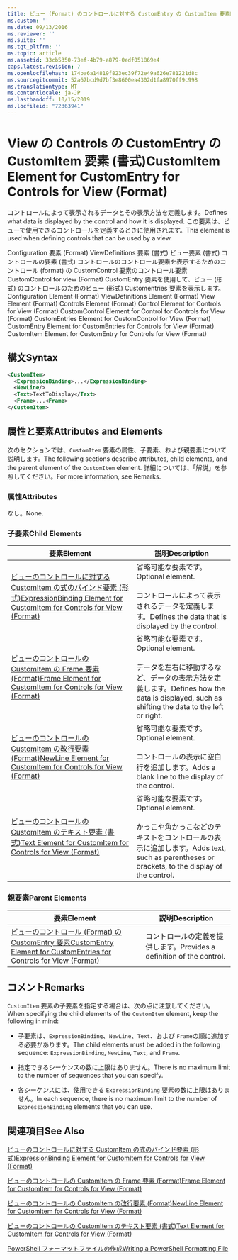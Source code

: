 ```yaml
---
title: ビュー (Format) のコントロールに対する CustomEntry の CustomItem 要素Microsoft Docs
ms.custom: ''
ms.date: 09/13/2016
ms.reviewer: ''
ms.suite: ''
ms.tgt_pltfrm: ''
ms.topic: article
ms.assetid: 33cb5350-73ef-4b79-a879-0edf051869e4
caps.latest.revision: 7
ms.openlocfilehash: 174ba6a14819f823ec39f72e49a626e781221d8c
ms.sourcegitcommit: 52a67bcd9d7bf3e8600ea4302d1fa8970ff9c998
ms.translationtype: MT
ms.contentlocale: ja-JP
ms.lasthandoff: 10/15/2019
ms.locfileid: "72363941"
---
```

# <a name="customitem-element-for-customentry-for-controls-for-view-format"></a><span data-ttu-id="f04d5-102">View の Controls の CustomEntry の CustomItem 要素 (書式)</span><span class="sxs-lookup"><span data-stu-id="f04d5-102">CustomItem Element for CustomEntry for Controls for View (Format)</span></span>

<span data-ttu-id="f04d5-103">コントロールによって表示されるデータとその表示方法を定義します。</span><span class="sxs-lookup"><span data-stu-id="f04d5-103">Defines what data is displayed by the control and how it is displayed.</span></span> <span data-ttu-id="f04d5-104">この要素は、ビューで使用できるコントロールを定義するときに使用されます。</span><span class="sxs-lookup"><span data-stu-id="f04d5-104">This element is used when defining controls that can be used by a view.</span></span>

<span data-ttu-id="f04d5-105">Configuration 要素 (Format) ViewDefinitions 要素 (書式) ビュー要素 (書式) コントロールの要素 (書式) コントロールのコントロール要素を表示するためのコントロール (format) の CustomControl 要素のコントロール要素CustomControl for view (Format) CustomEntry 要素を使用して、ビュー (形式) のコントロールのためのビュー (形式) Customentries 要素を表示します。</span><span class="sxs-lookup"><span data-stu-id="f04d5-105">Configuration Element (Format) ViewDefinitions Element (Format) View Element (Format) Controls Element (Format) Control Element for Controls for View (Format) CustomControl Element for Control for Controls for View (Format) CustomEntries Element for CustomControl for View (Format) CustomEntry Element for CustomEntries for Controls for View (Format) CustomItem Element for CustomEntry for Controls for View (Format)</span></span>

## <a name="syntax"></a><span data-ttu-id="f04d5-106">構文</span><span class="sxs-lookup"><span data-stu-id="f04d5-106">Syntax</span></span>

```xml
<CustomItem>
  <ExpressionBinding>...</ExpressionBinding>
  <NewLine/>
  <Text>TextToDisplay</Text>
  <Frame>...<Frame>
</CustomItem>
```

## <a name="attributes-and-elements"></a><span data-ttu-id="f04d5-107">属性と要素</span><span class="sxs-lookup"><span data-stu-id="f04d5-107">Attributes and Elements</span></span>

<span data-ttu-id="f04d5-108">次のセクションでは、`CustomItem` 要素の属性、子要素、および親要素について説明します。</span><span class="sxs-lookup"><span data-stu-id="f04d5-108">The following sections describe attributes, child elements, and the parent element of the `CustomItem` element.</span></span> <span data-ttu-id="f04d5-109">詳細については、「解説」を参照してください。</span><span class="sxs-lookup"><span data-stu-id="f04d5-109">For more information, see Remarks.</span></span>

### <a name="attributes"></a><span data-ttu-id="f04d5-110">属性</span><span class="sxs-lookup"><span data-stu-id="f04d5-110">Attributes</span></span>

<span data-ttu-id="f04d5-111">なし。</span><span class="sxs-lookup"><span data-stu-id="f04d5-111">None.</span></span>

### <a name="child-elements"></a><span data-ttu-id="f04d5-112">子要素</span><span class="sxs-lookup"><span data-stu-id="f04d5-112">Child Elements</span></span>

|<span data-ttu-id="f04d5-113">要素</span><span class="sxs-lookup"><span data-stu-id="f04d5-113">Element</span></span>|<span data-ttu-id="f04d5-114">説明</span><span class="sxs-lookup"><span data-stu-id="f04d5-114">Description</span></span>|
|-------------|-----------------|
|[<span data-ttu-id="f04d5-115">ビューのコントロールに対する CustomItem の式のバインド要素 (形式)</span><span class="sxs-lookup"><span data-stu-id="f04d5-115">ExpressionBinding Element for CustomItem for Controls for View (Format)</span></span>](./expressionbinding-element-for-customitem-for-controls-for-view-format.md)|<span data-ttu-id="f04d5-116">省略可能な要素です。</span><span class="sxs-lookup"><span data-stu-id="f04d5-116">Optional element.</span></span><br /><br /> <span data-ttu-id="f04d5-117">コントロールによって表示されるデータを定義します。</span><span class="sxs-lookup"><span data-stu-id="f04d5-117">Defines the data that is displayed by the control.</span></span>|
|[<span data-ttu-id="f04d5-118">ビューのコントロールの CustomItem の Frame 要素 (Format)</span><span class="sxs-lookup"><span data-stu-id="f04d5-118">Frame Element for CustomItem for Controls for View (Format)</span></span>](./frame-element-for-customitem-for-controls-for-view-format.md)|<span data-ttu-id="f04d5-119">省略可能な要素です。</span><span class="sxs-lookup"><span data-stu-id="f04d5-119">Optional element.</span></span><br /><br /> <span data-ttu-id="f04d5-120">データを左右に移動するなど、データの表示方法を定義します。</span><span class="sxs-lookup"><span data-stu-id="f04d5-120">Defines how the data is displayed, such as shifting the data to the left or right.</span></span>|
|[<span data-ttu-id="f04d5-121">ビューのコントロールの CustomItem の改行要素 (Format)</span><span class="sxs-lookup"><span data-stu-id="f04d5-121">NewLine Element for CustomItem for Controls for View (Format)</span></span>](./newline-element-for-customitem-for-controls-for-view-format.md)|<span data-ttu-id="f04d5-122">省略可能な要素です。</span><span class="sxs-lookup"><span data-stu-id="f04d5-122">Optional element.</span></span><br /><br /> <span data-ttu-id="f04d5-123">コントロールの表示に空白行を追加します。</span><span class="sxs-lookup"><span data-stu-id="f04d5-123">Adds a blank line to the display of the control.</span></span>|
|[<span data-ttu-id="f04d5-124">ビューのコントロールの CustomItem のテキスト要素 (書式)</span><span class="sxs-lookup"><span data-stu-id="f04d5-124">Text Element for CustomItem for Controls for View (Format)</span></span>](./text-element-for-customitem-for-controls-for-view-format.md)|<span data-ttu-id="f04d5-125">省略可能な要素です。</span><span class="sxs-lookup"><span data-stu-id="f04d5-125">Optional element.</span></span><br /><br /> <span data-ttu-id="f04d5-126">かっこや角かっこなどのテキストをコントロールの表示に追加します。</span><span class="sxs-lookup"><span data-stu-id="f04d5-126">Adds text, such as parentheses or brackets, to the display of the control.</span></span>|

### <a name="parent-elements"></a><span data-ttu-id="f04d5-127">親要素</span><span class="sxs-lookup"><span data-stu-id="f04d5-127">Parent Elements</span></span>

|<span data-ttu-id="f04d5-128">要素</span><span class="sxs-lookup"><span data-stu-id="f04d5-128">Element</span></span>|<span data-ttu-id="f04d5-129">説明</span><span class="sxs-lookup"><span data-stu-id="f04d5-129">Description</span></span>|
|-------------|-----------------|
|[<span data-ttu-id="f04d5-130">ビューのコントロール (Format) の CustomEntry 要素</span><span class="sxs-lookup"><span data-stu-id="f04d5-130">CustomEntry Element for CustomEntries for Controls for View (Format)</span></span>](./customentry-element-for-customentries-for-controls-for-view-format.md)|<span data-ttu-id="f04d5-131">コントロールの定義を提供します。</span><span class="sxs-lookup"><span data-stu-id="f04d5-131">Provides a definition of the control.</span></span>|

## <a name="remarks"></a><span data-ttu-id="f04d5-132">コメント</span><span class="sxs-lookup"><span data-stu-id="f04d5-132">Remarks</span></span>

<span data-ttu-id="f04d5-133">`CustomItem` 要素の子要素を指定する場合は、次の点に注意してください。</span><span class="sxs-lookup"><span data-stu-id="f04d5-133">When specifying the child elements of the `CustomItem` element, keep the following in mind:</span></span>

- <span data-ttu-id="f04d5-134">子要素は、`ExpressionBinding`、`NewLine`、`Text`、および `Frame`の順に追加する必要があります。</span><span class="sxs-lookup"><span data-stu-id="f04d5-134">The child elements must be added in the following sequence: `ExpressionBinding`, `NewLine`, `Text`, and `Frame`.</span></span>

- <span data-ttu-id="f04d5-135">指定できるシーケンスの数に上限はありません。</span><span class="sxs-lookup"><span data-stu-id="f04d5-135">There is no maximum limit to the number of sequences that you can specify.</span></span>

- <span data-ttu-id="f04d5-136">各シーケンスには、使用できる `ExpressionBinding` 要素の数に上限はありません。</span><span class="sxs-lookup"><span data-stu-id="f04d5-136">In each sequence, there is no maximum limit to the number of `ExpressionBinding` elements that you can use.</span></span>

## <a name="see-also"></a><span data-ttu-id="f04d5-137">関連項目</span><span class="sxs-lookup"><span data-stu-id="f04d5-137">See Also</span></span>

[<span data-ttu-id="f04d5-138">ビューのコントロールに対する CustomItem の式のバインド要素 (形式)</span><span class="sxs-lookup"><span data-stu-id="f04d5-138">ExpressionBinding Element for CustomItem for Controls for View (Format)</span></span>](./expressionbinding-element-for-customitem-for-controls-for-view-format.md)

[<span data-ttu-id="f04d5-139">ビューのコントロールの CustomItem の Frame 要素 (Format)</span><span class="sxs-lookup"><span data-stu-id="f04d5-139">Frame Element for CustomItem for Controls for View (Format)</span></span>](./frame-element-for-customitem-for-controls-for-view-format.md)

[<span data-ttu-id="f04d5-140">ビューのコントロールの CustomItem の改行要素 (Format)</span><span class="sxs-lookup"><span data-stu-id="f04d5-140">NewLine Element for CustomItem for Controls for View (Format)</span></span>](./newline-element-for-customitem-for-controls-for-view-format.md)

[<span data-ttu-id="f04d5-141">ビューのコントロールの CustomItem のテキスト要素 (書式)</span><span class="sxs-lookup"><span data-stu-id="f04d5-141">Text Element for CustomItem for Controls for View (Format)</span></span>](./text-element-for-customitem-for-controls-for-view-format.md)

[<span data-ttu-id="f04d5-142">PowerShell フォーマットファイルの作成</span><span class="sxs-lookup"><span data-stu-id="f04d5-142">Writing a PowerShell Formatting File</span></span>](./writing-a-powershell-formatting-file.md)
